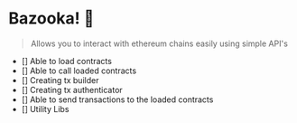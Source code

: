 # Bazooka! :gun:
> Allows you to interact with ethereum chains easily using simple API's


- [] Able to load contracts
- [] Able to call loaded contracts
- [] Creating tx builder
- [] Creating tx authenticator
- [] Able to send transactions to the loaded contracts
- [] Utility Libs
